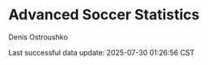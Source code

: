 # Advanced Soccer Statistics
Denis Ostroushko

<!-- gfm -->

Last successful data update: 2025-07-30 01:26:56 CST

